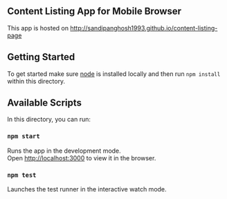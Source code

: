 ## Content Listing App for Mobile Browser

This app is hosted on http://sandipanghosh1993.github.io/content-listing-page

## Getting Started

To get started make sure [node](https://nodejs.org/en/download/) is installed locally and then run `npm install` within this directory.

## Available Scripts

In this directory, you can run:

### `npm start`

Runs the app in the development mode.<br />
Open [http://localhost:3000](http://localhost:3000) to view it in the browser.

### `npm test`

Launches the test runner in the interactive watch mode.
